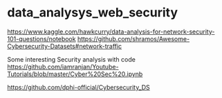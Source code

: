 # data_analysys_web_security

https://www.kaggle.com/hawkcurry/data-analysis-for-network-security-101-questions/notebook
https://github.com/shramos/Awesome-Cybersecurity-Datasets#network-traffic

Some interesting Security analysis with code
https://github.com/iamranjan/Youtube-Tutorials/blob/master/Cyber%20Sec%20.ipynb

https://github.com/dphi-official/Cybersecurity_DS


